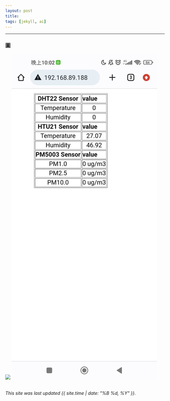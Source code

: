 ```yaml
---
layout: post
title: 
tags: [jekyll, ai]
---
```


---



### 圖
![](https://github.com/sijop/MCU-project/blob/main/images/tmp_IMG20230504213325603499433494578869.jpg?raw=true)
![](https://github.com/sijop/MCU-project/blob/main/images/tmp_received_258260526729664843174205958487081.jpeg?raw=true)
<br>
<br>


*This site was last updated {{ site.time | date: "%B %d, %Y" }}.*

